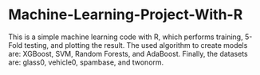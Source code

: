 # Machine-Learning-Project-With-R
This is a simple machine learning code with R, which performs training, 5-Fold testing, and plotting the result. The used algorithm to create models are: XGBoost, SVM, Random Forests, and AdaBoost. Finally, the datasets are: glass0, vehicle0, spambase, and twonorm.
